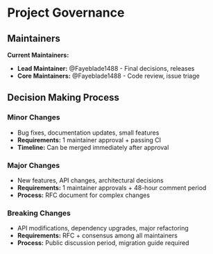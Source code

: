 # Project Governance

## Maintainers

**Current Maintainers:**
- **Lead Maintainer:** @Fayeblade1488 - Final decisions, releases
- **Core Maintainers:** @Fayeblade1488 - Code review, issue triage

## Decision Making Process

### Minor Changes
- Bug fixes, documentation updates, small features
- **Requirements:** 1 maintainer approval + passing CI
- **Timeline:** Can be merged immediately after approval

### Major Changes
- New features, API changes, architectural decisions
- **Requirements:** 1 maintainer approvals + 48-hour comment period
- **Process:** RFC document for complex changes

### Breaking Changes
- API modifications, dependency upgrades, major refactoring
- **Requirements:** RFC + consensus among all maintainers
- **Process:** Public discussion period, migration guide required
